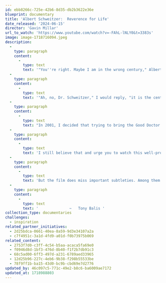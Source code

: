 ```yaml
---
id: ebb8266c-725e-42b6-8d35-db2b3622e36e
blueprint: documentary
title: 'Albert Schweitzer:  Reverence for Life'
date_released: '2024-06-15'
director: 'Gavin Millar'
url_to_watch: 'https://www.youtube.com/watch?v=-FAhL-lNLY0&t=3383s'
image: image-1718716094.jpeg
description:
  -
    type: paragraph
    content:
      -
        type: text
        text: '"You''re right. Maybe I am in the wrong century," Albert Schweitzer ponders in the midst of this biopic. '
  -
    type: paragraph
    content:
      -
        type: text
        text: '"Ah, no, Dr. Schweitzer," I would reply, "it is the century that is listening to the wrong voices." '
  -
    type: paragraph
    content:
      -
        type: text
        text: "In 2001, I decided that trying to bring the Good Doctor's deep humanitarianism and wisdom back to the forefront of humanity's consciousness would be a worthy effort for the new millennium. So I wrote a play about him, convinced that humanity urgently needs to hear again his enlightened voice."
  -
    type: paragraph
    content:
      -
        type: text
        text: 'I still believe that and urge you to watch this well-produced film as an easy introduction to or reminder of a man who embodied "reverence for life," the most accessible touchstone of his philosophy.'
  -
    type: paragraph
    content:
      -
        type: text
        text: 'But the film does miss important subtleties. Among them are that the German word for reverence  --  ehrfurcht  --  also means "awe." Dr. Schweitzer was indeed making the crucial case for each of us to embrace the immense gift of life and to act to honor and preserve it, for all sentient beings, everywhere, every day. '
  -
    type: paragraph
    content:
      -
        type: text
        text: '              ~   Tony Balis '
collection_type: documentaries
challenges:
  - inspiration
related_partner_initiatives:
  - 2d25bdca-0661-40ea-8a59-9d3e34107a2a
  - c7f4951c-3a1d-4fd9-a01d-f0b73975b069
related_content:
  - 2753f7d0-c3ff-4c54-b5aa-acaca5fa69e0
  - f0946d8d-1bf3-476d-8b40-f1f2b7db91c3
  - 68c5ad00-6ff3-497d-a231-6789aed33965
  - 12d25b96-227c-4eb6-9b38-f298b55533be
  - 78f9ff1b-ba15-43d0-bc9b-cbd69e7d2776
updated_by: 46c097c5-771c-49e2-b8c6-ba6009ae7172
updated_at: 1718988803
---
```

